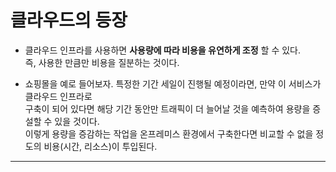 # 클라우드의 등장

- 클라우드 인프라를 사용하면 **사용량에 따라 비용을 유연하게 조정** 할 수 있다.  
  즉, 사용한 만큼만 비용을 질분하는 것이다.

- 쇼핑몰을 예로 들어보자. 특정한 기간 세일이 진행될 예정이라면, 만약 이 서비스가 클라우드 인프라로  
  구축이 되어 있다면 해당 기간 동안만 트래픽이 더 늘어날 것을 예측하여 용량을 증설할 수 있을 것이다.  
  이렇게 용량을 증감하는 작업을 온프레미스 환경에서 구축한다면 비교할 수 없을 정도의 비용(시간, 리소스)이 투입된다.

<hr/>
